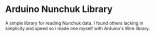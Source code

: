 # Arduino Nunchuk Library

A simple library for reading Nunchuk data. I found others lacking in simplicity and speed so i made one myself with Arduino's Wire library.